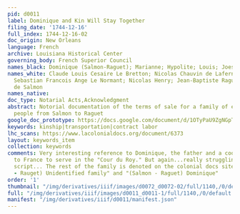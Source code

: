 ```yaml
---
pid: d0011
label: Dominique and Kin Will Stay Together
filing_date: '1744-12-16'
full_index: 1744-12-16-02
doc_origin: New Orleans
language: French
archive: Louisiana Historical Center
governing_body: French Superior Council
names_black: Dominique (Salmon-Raguet); Marianne; Hypolite; Louis; Joesph; Anne; François
names_white: Claude Louis Cesaire Le Bretton; Nicolas Chauvin de Laferniere (père);
  Sebastian Francois Ange Le Normant; Nicolas Henry; Jean-Baptiste Raguet; Edme-Gatien
  de Salmon
names_native:
doc_type: Notarial Acts,Acknowledgment
abstract: Notorial documentation of the terms of sale for a family of eight enslaved
  people from Salmon to Raguet
google_doc_prototype: https://docs.google.com/document/d/1OTyPaU9ZgNGpT-9Oeq8eFiMSb54H-wHpa0U-IYV4q08/edit?usp=share_link
keywords: kinship|transportation|contract labor
lhc_scans: https://www.lacolonialdocs.org/document/6373
layout: keywords_item
collection: keywords
comments: Very interesting reference to Dominique, the father and a cook, being sent
  to France to serve in the "Cour du Roy." But again...really struggling with the
  script... The rest of the family is denoted on the colonial docs site as "(Salmon
  - Rauget) Unidentified family" and "(Salmon - Raguet) Dominique"
order: '1'
thumbnail: "/img/derivatives/iiif/images/d0072_d0072-02/full/1140,/0/default.jpg"
full: "/img/derivatives/iiif/images/d0011_d0011-1/full/1140,/0/default.jpg"
manifest: "/img/derivatives/iiif/d0011/manifest.json"
---
```

